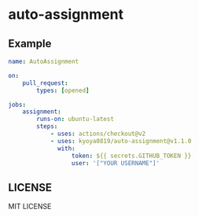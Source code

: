 # auto-assignment

## Example

```yaml
name: AutoAssignment

on:
    pull_request:
        types: [opened]

jobs:
    assignment:
        runs-on: ubuntu-latest
        steps:
            - uses: actions/checkout@v2
            - uses: kyoya0819/auto-assignment@v1.1.0
              with:
                  token: ${{ secrets.GITHUB_TOKEN }}
                  user: '["YOUR USERNAME"]'
```

## LICENSE

MIT LICENSE

